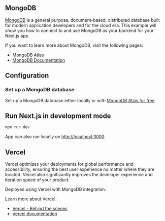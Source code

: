 ## MongoDB

[MongoDB](https://www.mongodb.com/) is a general purpose, document-based, distributed database built for modern application developers and for the cloud era. This example will show you how to connect to and use MongoDB as your backend for your Next.js app.

If you want to learn more about MongoDB, visit the following pages:

- [MongoDB Atlas](https://mongodb.com/atlas)
- [MongoDB Documentation](https://docs.mongodb.com/)

## Configuration

### Set up a MongoDB database

Set up a MongoDB database either locally or with [MongoDB Atlas for free](https://mongodb.com/atlas).

## Run Next.js in development mode

```bash
npm run dev
```

App can also run locally on [http://localhost:3000](http://localhost:3000).

## Vercel

Vercel optimizes your deployments for global performance and accessibility, ensuring the best user experience no matter where they are located. Vercel also significantly improves the developer experience and iteration speed of your product.

Deployed using Vercel with MongoDB integration.

Learn more about Vercel:
- [Vercel - Behind the scenes](https://vercel.com/blog/behind-the-scenes-of-vercels-infrastructure)
- [Vercel documentation](https://vercel.com/docs)
